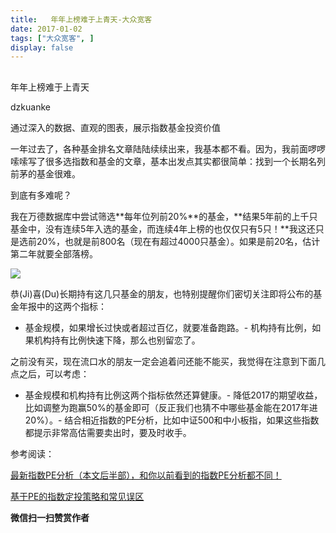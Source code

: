 ```yaml
---
title:   年年上榜难于上青天-大众宽客
date: 2017-01-02
tags: ["大众宽客", ]
display: false
---
```



## 



年年上榜难于上青天




dzkuanke




通过深入的数据、直观的图表，展示指数基金投资价值


一年过去了，各种基金排名文章陆陆续续出来，我基本都不看。因为，我前面啰啰嗦嗦写了很多选指数和基金的文章，基本出发点其实都很简单：找到一个长期名列前茅的基金很难。



到底有多难呢？



我在万德数据库中尝试筛选**每年位列前20%**的基金，**结果5年前的上千只基金中，没有连续5年入选的基金，而连续4年上榜的也仅仅只有5只！**我这还只是选前20%，也就是前800名（现在有超过4000只基金）。如果是前20名，估计第二年就要全部落榜。



<img data-s="300,640" data-type="png" src="http://mmbiz.qpic.cn/mmbiz_png/PKw3FQPmhIiasGdagtRejJGcSCibHr4syevs0jn6BEeibvGtfoJdibJBJpKIURMDB8u0icibZElhT8Wdt6ibYhicm2L6HA/0?wx_fmt=png" data-ratio="0.3080568720379147" data-w="844"/>



恭(Ji)喜(Du)长期持有这几只基金的朋友，也特别提醒你们密切关注即将公布的基金年报中的这两个指标：
- 基金规模，如果增长过快或者超过百亿，就要准备跑路。- 机构持有比例，如果机构持有比例快速下降，那么也别留恋了。


之前没有买，现在流口水的朋友一定会追着问还能不能买，我觉得在注意到下面几点之后，可以考虑：
- 基金规模和机构持有比例这两个指标依然还算健康。- 降低2017的期望收益，比如调整为跑赢50%的基金即可（反正我们也猜不中哪些基金能在2017年进20%）。- 结合相近指数的PE分析，比如中证500和中小板指，如果这些指数都提示非常高估需要卖出时，要及时收手。


参考阅读：

[最新指数PE分析（本文后半部），和你以前看到的指数PE分析都不同！](http://mp.weixin.qq.com/s?__biz=MzAwMTc1MDcwNw==&amp;mid=2648271880&amp;idx=1&amp;sn=d2267d70c34cebfa9294e4e5dea7420d&amp;chksm=82f92fd4b58ea6c202fbf4896f14d8cbe788bdae1f20cc5f25b79fb15baa5dc213fe3701c34c&amp;scene=21#wechat_redirect)

[基于PE的指数定投策略和常见误区](http://mp.weixin.qq.com/s?__biz=MzAwMTc1MDcwNw==&amp;mid=2648271848&amp;idx=1&amp;sn=ff9edb1ada86b6b2edd08de9999dee76&amp;chksm=82f92834b58ea1226c0cc6518fd083686670c7bed45d45a0d819e08f47843420caaae728824d&amp;scene=21#wechat_redirect)

[](http://mp.weixin.qq.com/s?__biz=MzAwMTc1MDcwNw==&amp;mid=2648271863&amp;idx=1&amp;sn=534f5bc326b8497c49d734eeb6d6c955&amp;chksm=82f9282bb58ea13d413aa3842ec0d25bc98d9b97f86c88f94b42f150c774d56865d420139605&amp;scene=21#wechat_redirect)




**微信扫一扫赞赏作者**